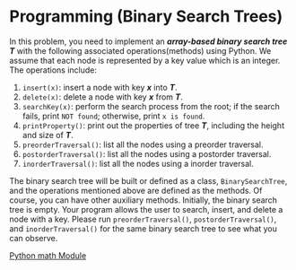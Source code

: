 # Programming (Binary Search Trees)
In this problem, you need to implement an ***array-based binary search tree*** ***T*** with the following associated operations(methods) using Python. We assume that each node is represented by a key value which is an integer. The operations include:
1. `insert(x)`: insert a node with key ***x*** into ***T***.
2. `delete(x)`: delete a node with key ***x*** from ***T***.
3. `searchKey(x)`: perform the search process from the root; if the search fails, print `NOT found`; otherwise, print `x is found`.
4. `printProperty()`: print out the properties of tree ***T***, including the height and size of ***T***.
5. `preorderTraversal()`: list all the nodes using a preorder traversal.
6. `postorderTraversal()`: list all the nodes using a postorder traversal.
7. `inorderTraversal()`: list all the nodes using a inorder traversal.

The binary search tree will be built or defined as a class, `BinarySearchTree`, and the operations mentioned above are defined as the methods. Of course, you can have other auxiliary methods. Initially, the binary search tree is empty. Your program allows the user to search, insert, and delete a node with a key. Please run `preorderTraversal()`, `postorderTraversal()`, and `inorderTraversal()` for the same binary search tree to see what you can observe.

[Python math Module](https://docs.python.org/3/library/math.html)
